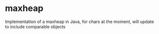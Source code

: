 # maxheap
Implementation of a maxheap in Java, for chars at the moment, will update to include comparable objects

